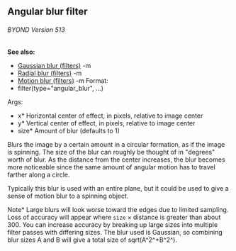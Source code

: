 ## Angular blur filter 
###### BYOND Version 513
**See also:**
*   [Gaussian blur (filters)](/ref/%7Bnotes%7D/filters/blur.md) -m
*   [Radial blur (filters)](/ref/%7Bnotes%7D/filters/radial_blur.md) -m
*   [Motion blur (filters)](/ref/%7Bnotes%7D/filters/motion_blur.md) -m<!-- -->
Format:
*   filter(type=\"angular_blur\", \...)
<!-- -->
Args:
*   x* Horizontal center of effect, in pixels, relative to image center
*   y* Vertical center of effect, in pixels, relative to image center
*   size* Amount of blur (defaults to 1)


Blurs the image by a certain amount in a circular formation, as
if the image is spinning. The size of the blur can roughly be thought of
in \"degrees\" worth of blur. As the distance from the center increases,
the blur becomes more noticeable since the same amount of angular motion
has to travel farther along a circle. 

Typically this blur is
used with an entire plane, but it could be used to give a sense of
motion blur to a spinning object. 

Note* Large blurs will look
worse toward the edges due to limited sampling. Loss of accuracy will
appear where `size` × distance is greater than about 300. You can
increase accuracy by breaking up large sizes into multiple filter passes
with differing sizes. The blur used is Gaussian, so combining blur sizes
A and B will give a total size of sqrt(A^2^+B^2^).